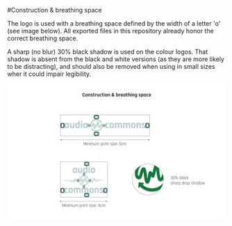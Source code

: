 #Construction & breathing space

The logo is used with a breathing space defined by the width of a letter 'o' (see image below).
All exported files in this repository already honor the correct breathing space.

A sharp (no blur) 30% black shadow is used on the colour logos.
That shadow is absent from the black and white versions (as they are more likely to be distracting), and should also be removed when using in small sizes wher it could impair legibility.

![](https://github.com/AudioCommons/audio-commons-logo/blob/master/guidelines/jpeg/audio-commons_guidelines-construction-breathing-space.jpg)
